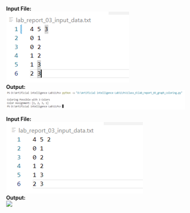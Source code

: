 <ul>
 


<b>Input File: </b><br>
<img src="output\1st_input.png"/>
<br>
<b>Output: </b><br>
<img src="output\1st.png"/>
<br>

<b>Input File: </b><br>
<img src="output\2nd_input.png"/>
<br>
<b>Output: </b><br>
<img src="output\12ndst.png"/>
 

</ul>
